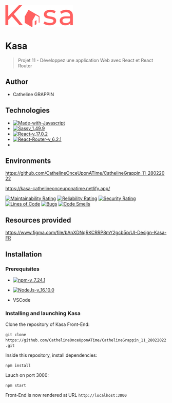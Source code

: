 ![logo-du-projet](https://github.com/CathelineOnceUponATime/CathelineGrappin_11_28022022/blob/main/src/assets/Logo.png)

# Kasa
> Projet 11 - Développez une application Web avec React et React Router
## Author 

- Catheline GRAPPIN

## Technologies

- [![Made-with-Javascript](https://img.shields.io/badge/Made%20with-Javascript-green)](https://developer.mozilla.org/fr/docs/Web/JavaScript)
- [![Sassv_1.49.9](https://img.shields.io/badge/Sass-v_1.49.9-ff69b4)](https://sass-lang.com/)
- [![React-v_17.0.2](https://img.shields.io/badge/React-v_17.24.1-blue)](https://fr.reactjs.org/)
- [![React-Router-v_6.2.1](https://img.shields.io/badge/React_Router-v_6.2.1-yellow)](https://reactrouter.com/docs/en/v6)
- 
## Environments

https://github.com/CathelineOnceUponATime/CathelineGrappin_11_28022022

https://kasa-cathelineonceuponatime.netlify.app/

[![Maintainability Rating](https://sonarcloud.io/api/project_badges/measure?project=CathelineOnceUponATime_CathelineGrappin_11_28022022&metric=sqale_rating)](https://sonarcloud.io/summary/new_code?id=CathelineOnceUponATime_CathelineGrappin_11_28022022)
[![Reliability Rating](https://sonarcloud.io/api/project_badges/measure?project=CathelineOnceUponATime_CathelineGrappin_11_28022022&metric=reliability_rating)](https://sonarcloud.io/summary/new_code?id=CathelineOnceUponATime_CathelineGrappin_11_28022022)
[![Security Rating](https://sonarcloud.io/api/project_badges/measure?project=CathelineOnceUponATime_CathelineGrappin_11_28022022&metric=security_rating)](https://sonarcloud.io/summary/new_code?id=CathelineOnceUponATime_CathelineGrappin_11_28022022)  
[![Lines of Code](https://sonarcloud.io/api/project_badges/measure?project=CathelineOnceUponATime_CathelineGrappin_11_28022022&metric=ncloc)](https://sonarcloud.io/summary/new_code?id=CathelineOnceUponATime_CathelineGrappin_11_28022022)
[![Bugs](https://sonarcloud.io/api/project_badges/measure?project=CathelineOnceUponATime_CathelineGrappin_11_28022022&metric=bugs)](https://sonarcloud.io/summary/new_code?id=CathelineOnceUponATime_CathelineGrappin_11_28022022)
[![Code Smells](https://sonarcloud.io/api/project_badges/measure?project=CathelineOnceUponATime_CathelineGrappin_11_28022022&metric=code_smells)](https://sonarcloud.io/summary/new_code?id=CathelineOnceUponATime_CathelineGrappin_11_28022022)

## Resources provided

https://www.figma.com/file/bAnXDNqRKCRRP8mY2gcb5p/UI-Design-Kasa-FR

## Installation

### Prerequisites

- [![npm-v_7.24.1](https://img.shields.io/badge/npm-v_7.24.1-orange)](https://docs.npmjs.com/)
- [![NodeJs-v_16.10.0](https://img.shields.io/badge/NodeJs-v_16.10.0-red)](https://nodejs.org/en/docs/)

- VSCode


### Installing and launching Kasa

Clone the repository of Kasa Front-End:

`git clone https://github.com/CathelineOnceUponATime/CathelineGrappin_11_28022022.git`

Inside this repository, install dependencies:

`npm install`

Lauch on port 3000:

`npm start`

Front-End is now rendered at URL `http://localhost:3000`

